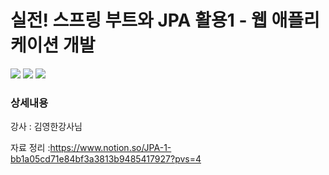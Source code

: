 # 실전! 스프링 부트와 JPA 활용1 - 웹 애플리케이션 개발

<img src="https://img.shields.io/badge/JAVA-blue?style=flat&logo=OpenJDK&logoColor=white"/> <img src="https://img.shields.io/badge/Spring Boot-6DB33F?style=flat&logo=Spring Boot&logoColor=white"/> <img src="https://img.shields.io/badge/JPA-59666C?style=flat&logo=Hibernate&logoColor=white"/>
<h3>상세내용</h3>

강사 : 김영한강사님

자료 정리 :https://www.notion.so/JPA-1-bb1a05cd71e84bf3a3813b9485417927?pvs=4

